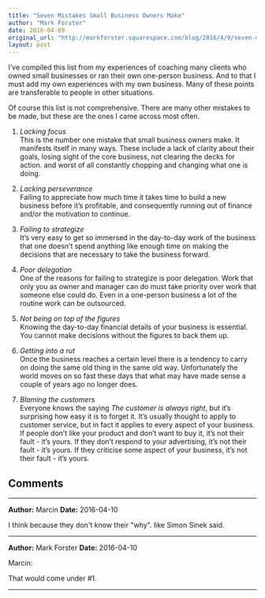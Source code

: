 ```yaml
---
title: "Seven Mistakes Small Business Owners Make"
author: "Mark Forster"
date: 2016-04-09
original_url: "http://markforster.squarespace.com/blog/2016/4/9/seven-mistakes-small-business-owners-make.html"
layout: post
---
```


I’ve compiled this list from my experiences of coaching many clients who owned small businesses or ran their own one-person business. And to that I must add my own experiences with my own business. Many of these points are transferable to people in other situations.

Of course this list is not comprehensive. There are many other mistakes to be made, but these are the ones I came across most often.

1. *Lacking focus*  
   This is the number one mistake that small business owners make. It manifests itself in many ways. These include a lack of clarity about their goals, losing sight of the core business, not clearing the decks for action. and worst of all constantly chopping and changing what one is doing.

2. *Lacking perseverance*  
   Failing to appreciate how much time it takes time to build a new business before it’s profitable, and consequently running out of finance and/or the motivation to continue.

3. *Failing to strategize*  
   It’s very easy to get so immersed in the day-to-day work of the business that one doesn’t spend anything like enough time on making the decisions that are necessary to take the business forward.

4. *Poor delegation*  
   One of the reasons for failing to strategize is poor delegation. Work that only you as owner and manager can do must take priority over work that someone else could do. Even in a one-person business a lot of the routine work can be outsourced.

5. *Not being on top of the figures*   
   Knowing the day-to-day financial details of your business is essential. You cannot make decisions without the figures to back them up.

6. *Getting into a rut*   
   Once the business reaches a certain level there is a tendency to carry on doing the same old thing in the same old way. Unfortunately the world moves on so fast these days that what may have made sense a couple of years ago no longer does.

7. *Blaming the customers*  
    Everyone knows the saying *The customer is always right*, but it’s surprising how easy it is to forget it. It’s usually thought to apply to customer service, but in fact it applies to every aspect of your business. If people don’t like your product and don’t want to buy it, it’s not their fault - it’s yours. If they don’t respond to your advertising, it’s not their fault - it’s yours. If they criticise some aspect of your business, it’s not their fault - it’s yours.


## Comments

---

**Author:** Marcin
**Date:** 2016-04-10

I think because they don't know their "why". like Simon Sinek said.

---

**Author:** Mark Forster
**Date:** 2016-04-10

Marcin:  
  
That would come under #1.

---
